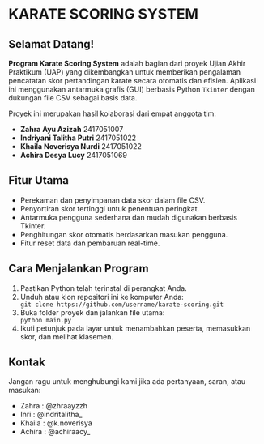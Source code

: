 <h1>KARATE SCORING SYSTEM</h1>

<h2>Selamat Datang!</h2>
<p>
<strong>Program Karate Scoring System</strong> adalah bagian dari proyek Ujian Akhir Praktikum (UAP) yang dikembangkan untuk memberikan pengalaman pencatatan skor pertandingan karate secara otomatis dan efisien. Aplikasi ini menggunakan antarmuka grafis (GUI) berbasis Python <code>Tkinter</code> dengan dukungan file CSV sebagai basis data.
</p>

<p>
Proyek ini merupakan hasil kolaborasi dari empat anggota tim:
</p>

<ul>
  <li><strong>Zahra Ayu Azizah</strong>  2417051007</li>
  <li><strong>Indriyani Talitha Putri</strong>  2417051022</li>
  <li><strong>Khaila Noverisya Nurdi</strong>  2417051022</li>
  <li><strong>Achira Desya Lucy</strong>  2417051069</li>
</ul>

<h2>Fitur Utama</h2>
<ul>
  <li>Perekaman dan penyimpanan data skor dalam file CSV.</li>
  <li>Penyortiran skor tertinggi untuk penentuan peringkat.</li>
  <li>Antarmuka pengguna sederhana dan mudah digunakan berbasis Tkinter.</li>
  <li>Penghitungan skor otomatis berdasarkan masukan pengguna.</li>
  <li>Fitur reset data dan pembaruan real-time.</li>
</ul>

<h2>Cara Menjalankan Program</h2>
<ol>
  <li>Pastikan Python telah terinstal di perangkat Anda.</li>
  <li>Unduh atau klon repositori ini ke komputer Anda:</li>
  <code>git clone https://github.com/username/karate-scoring.git</code>
  <li>Buka folder proyek dan jalankan file utama:</li>
  <code>python main.py</code>
  <li>Ikuti petunjuk pada layar untuk menambahkan peserta, memasukkan skor, dan melihat klasemen.</li>
</ol>

<h2>Kontak</h2>
<p>Jangan ragu untuk menghubungi kami jika ada pertanyaan, saran, atau masukan:</p>
<ul>
  <li>Zahra  : @zhraayzzh</li>
  <li>Inri   : @indritalitha_</li>
  <li>Khaila : @k.noverisya</li>
  <li>Achira : @achiraacy_</li>
</ul>
